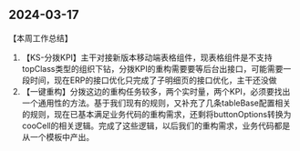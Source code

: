 ## 2024-03-17

【本周工作总结】

1. 【KS-分拨KPI】主干对接新版本移动端表格组件，现表格组件是不支持topClass类型的组织下钻，分拨KPI的重构需要要等后台出接口，可能需要一段时间，现在ERP的接口优化只完成了子明细页的接口优化，主干还没做
2. 【一键重构】分拨这边的重构任务较多，两个实时量，两个KPI，必须要找出一个通用性的方法。基于我们现有的规则，又补充了几条tableBase配置相关的规则，现在已基本满足业务代码的重构需求，还剩将buttonOptions转换为cooCell的相关逻辑。完成了这些逻辑，以后我们的重构需求，业务代码都是从一个模板中产出。